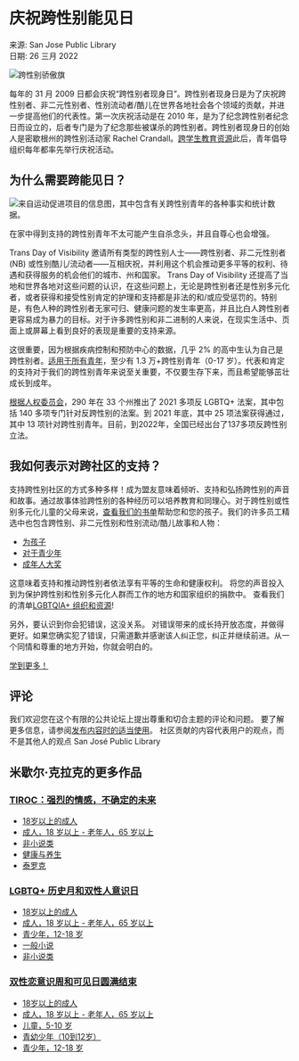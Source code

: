 # 庆祝跨性别能见日

来源: San Jose Public Library  
日期: 26 三月 2022  

![跨性别骄傲旗](https://d4804za1f1gw.cloudfront.net/wp-content/uploads/sites/142/2023/06/2560px-Transgender_Pride_flag.svg_.png)

每年的 31 月 2009 日都会庆祝“跨性别者现身日”。跨性别者现身日是为了庆祝跨性别者、非二元性别者、性别流动者/酷儿在世界各地社会各个领域的贡献，并进一步提高他们的代表性。第一次庆祝活动是在 2010 年，是为了纪念跨性别者纪念日而设立的，后者专门是为了纪念那些被谋杀的跨性别者。跨性别者现身日的创始人是密歇根州的跨性别活动家 Rachel Crandall。[跨学生教育资源](https://transstudent.org/tdov/)此后，青年倡导组织每年都率先举行庆祝活动。

## 为什么需要跨能见日？

![来自运动促进项目的信息图，其中包含有关跨性别青年的各种事实和统计数据。](https://d4804za1f1gw.cloudfront.net/wp-content/uploads/sites/142/2023/06/report-cover-advancing-acceptance-infographic-232x300.jpg)

在家中得到支持的跨性别青年不太可能产生自杀念头，并且自尊心也会增强。

Trans Day of Visibility 邀请所有类型的跨性别人士——跨性别者、非二元性别者 (NB) 或性别酷儿/流动者——互相庆祝，并利用这个机会推动更多平等的权利、待遇和获得服务的机会他们的城市、州和国家。 Trans Day of Visibility 还提高了当地和世界各地对这些问题的认识，在这些问题上，无论是跨性别者还是性别多元化者，或者获得和接受性别肯定的护理和支持都是非法的和/或应受惩罚的。特别是，有色人种的跨性别者无家可归、健康问题的发生率更高，并且比白人跨性别者更容易成为暴力的目标。对于许多跨性别和非二进制的人来说，在现实生活中、页面上或屏幕上看到良好​​的表现是重要的支持来源。

这很重要，因为根据疾病控制和预防中心的数据，几乎 2% 的高中生认为自己是跨性别者。[适用于所有青年](https://www.lgbtmap.org/file/Advancing%20Acceptance%20Infographic%20FINAL.pdf)，至少有 1.3 万+跨性别青年（0-17 岁）。代表和肯定的支持对于我们的跨性别青年来说至关重要，不仅要生存下来，而且希望能够茁壮成长到成年。

[根据人权委员会](https://www.hrc.org/press-releases/icymi-top-lawmakers-leading-the-fight-against-anti-lgbtq-bills-in-tx-al-fl-ky-ks-and-tn-underscore-urgency-on-the-national-crisis-brewing-in-states-preview-the-path-forward-for-lgbtq-people)，290 年在 33 个州推出了 2021 多项反 LGBTQ+ 法案，其中包括 140 多项专门针对反跨性别的法案。到 2021 年底，其中 25 项法案获得通过，其中 13 项针对跨性别青年。目前，到2022年，全国已经出台了137多项反跨性别立法。

## 我如何表示对跨社区的支持？

支持跨性别社区的方式多种多样！成为盟友意味着倾听、支持和弘扬跨性别的声音和故事。通过故事体验跨性别的各种经历可以培养教育和同理心。对于跨性别或性别多元化儿童的父母来说，[查看我们的书单](https://sjpl.bibliocommons.com/list/share/1897020809/2037714769)帮助您和您的孩子。我们的许多员工精选中也包含跨性别、非二元性别和性别流动/酷儿故事和人物：

- [为孩子](https://sjpl.bibliocommons.com/list/share/1474058757_sjpl_kidspicks/1735575149)
- [对于青少年](https://sjpl.bibliocommons.com/list/share/1473159737_sjpl_teenhq/1904077359)
- [成年人大奖](https://sjpl.bibliocommons.com/list/share/1495901239_sjpl_adultpicks/1650011980)

这意味着支持和推动跨性别者依法享有平等的生命和健康权利。 将您的声音投入到为保护跨性别和性别多元化人群而工作的地方和国家组织的捐款中。 查看我们的清单[LGBTQIA+ 组织和资源](https://sjpl.bibliocommons.com/list/share/1897020809/2020750819)!

另外，要认识到你会犯错误，这没关系。 对错误带来的成长持开放态度，并做得更好。如果您确实犯了错误，只需道歉并感谢该人纠正您，纠正并继续前进。从一个同情和尊重的地方开始，你就会明白的。

[学到更多！](https://www.lgbtqcenters.org/)

## 评论

我们欢迎您在这个有限的公共论坛上提出尊重和切合主题的评论和问题。 要了解更多信息，请参阅[发布内容时的适当使用](https://sjpl.bibliocommons.com/info/terms#appropriate_use)。 社区贡献的内容代表用户的观点，而不是其他人的观点 San José Public Library

## 米歇尔·克拉克的更多作品

### [TIROC：强烈的情感，不确定的未来](https://www.sjpl.org/zh-CN/blogs/post/tiroc-strong-emotions-uncertain-future/)

- [18岁以上的成人](https://www.sjpl.org/zh-CN/explore/?audience=adults)
- [成人，18 岁以上 - 老年人，65 岁以上](https://www.sjpl.org/zh-CN/explore/?audience=seniors)
- [非小说类](https://www.sjpl.org/zh-CN/explore/?genre=nonfiction)
- [健康与养生](https://www.sjpl.org/zh-CN/explore/?topic=health-wellness)
- [泰罗克](https://www.sjpl.org/zh-CN/explore/?tag=tiroc)

### [LGBTQ+ 历史月和双性人意识日](https://www.sjpl.org/zh-CN/blogs/post/lgbtq-history-month-intersex-awareness-day/)

- [18岁以上的成人](https://www.sjpl.org/zh-CN/explore/?audience=adults)
- [成人，18 岁以上 - 老年人，65 岁以上](https://www.sjpl.org/zh-CN/explore/?audience=seniors)
- [青少年，12-18 岁](https://www.sjpl.org/zh-CN/explore/?audience=teens)
- [一般小说](https://www.sjpl.org/zh-CN/explore/?genre=general-fiction)
- [非小说类](https://www.sjpl.org/zh-CN/explore/?genre=nonfiction)

### [双性恋意识周和可见日圆满结束](https://www.sjpl.org/zh-CN/blogs/post/wrapping-up-bisexual-awareness-week-and-visibility-day-embracing-the-bi-spectrum/)

- [18岁以上的成人](https://www.sjpl.org/zh-CN/explore/?audience=adults)
- [成人，18 岁以上 - 老年人，65 岁以上](https://www.sjpl.org/zh-CN/explore/?audience=seniors)
- [儿童，5-10 岁](https://www.sjpl.org/zh-CN/explore/?audience=kids)
- [青幼少年（10到12岁）](https://www.sjpl.org/zh-CN/explore/?audience=pre-teens)
- [青少年，12-18 岁](https://www.sjpl.org/zh-CN/explore/?audience=teens)
